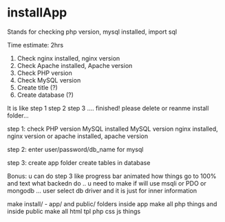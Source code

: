 # installApp
Stands for checking php version, mysql installed, import sql

Time estimate: 2hrs

1. Check nginx installed, nginx version
2. Check Apache installed, Apache version
3. Check PHP version
4. Check MySQL version
5. Create title (?)
6. Create database (?)

It is like step 1    step 2  step 3 .... finished!  please delete or reanme install folder...

step 1:
check PHP version
MySQL installed
MySQL version
nginx installed, nginx version
or
apache installed, apache version

step 2:
enter user/password/db_name for mysql

step 3:
create app folder
create tables in database

Bonus:
u can do step 3 like  progress bar animated how things go to 100% and text what backedn do ..
u need to make if will use msqli  or PDO or mongodb ... user select db driver and it is just for inner information

make   install/   - app/   and  public/    folders
inside app make all php  things   and  inside  public   make  all html  tpl  php css  js  things



